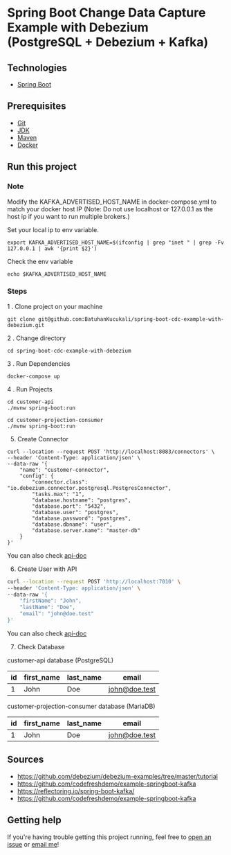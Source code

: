 # Spring Boot Change Data Capture Example with Debezium (PostgreSQL + Debezium + Kafka)

## Technologies

* [Spring Boot](https://spring.io/)

## Prerequisites

* [Git](https://git-scm.com/book/en/v2/Getting-Started-Installing-Git)
* [JDK](https://openjdk.java.net/)
* [Maven](https://maven.apache.org/)
* [Docker](https://www.docker.com/)

## Run this project

### Note

Modify the KAFKA_ADVERTISED_HOST_NAME in docker-compose.yml to match your docker host IP (Note: Do not use localhost or
127.0.0.1 as the host ip if you want to run multiple brokers.)

Set your local ip to env variable.

```shell
export KAFKA_ADVERTISED_HOST_NAME=$(ifconfig | grep "inet " | grep -Fv 127.0.0.1 | awk '{print $2}')
```

Check the env variable

```shell
echo $KAFKA_ADVERTISED_HOST_NAME
```

### Steps

1 . Clone project on your machine

```shell
git clone git@github.com:BatuhanKucukali/spring-boot-cdc-example-with-debezium.git
```

2 . Change directory

```shell
cd spring-boot-cdc-example-with-debezium
```

3 . Run Dependencies

```shell
docker-compose up
```

4 . Run Projects

```shell
cd customer-api
./mvnw spring-boot:run

cd customer-projection-consumer
./mvnw spring-boot:run
```

5. Create Connector

````shell
curl --location --request POST 'http://localhost:8083/connectors' \
--header 'Content-Type: application/json' \
--data-raw '{
    "name": "customer-connector",
    "config": {
        "connector.class": "io.debezium.connector.postgresql.PostgresConnector",
        "tasks.max": "1",
        "database.hostname": "postgres",
        "database.port": "5432",
        "database.user": "postgres",
        "database.password": "postgres",
        "database.dbname": "user",
        "database.server.name": "master-db"
    }
}'
````

You can also check [api-doc](debezium-rest-doc.http)

6. Create User with API

```bash
curl --location --request POST 'http://localhost:7010' \
--header 'Content-Type: application/json' \
--data-raw '{
    "firstName": "John",
    "lastName": "Doe",
    "email": "john@doe.test"
}'
```

You can also check [api-doc](customer-api-rest-doc.http)

7. Check Database

customer-api database (PostgreSQL)

| id          | first_name  | last_name   | email           |
| ----------- | ----------- | ----------- | --------------- |
| 1           | John        | Doe         | john@doe.test   |

customer-projection-consumer database (MariaDB)

| id          | first_name  | last_name   | email           |
| ----------- | ----------- | ----------- | --------------- |
| 1           | John        | Doe         | john@doe.test   |

## Sources

* https://github.com/debezium/debezium-examples/tree/master/tutorial
* https://github.com/codefreshdemo/example-springboot-kafka
* https://reflectoring.io/spring-boot-kafka/
* https://github.com/codefreshdemo/example-springboot-kafka

## Getting help

If you're having trouble getting this project running, feel free
to [open an issue](https://github.com/BatuhanKucukali/spring-boot-cdc-example-with-debezium/issues/new)
or [email me](mailto:mail@batuhankucukali.com)!